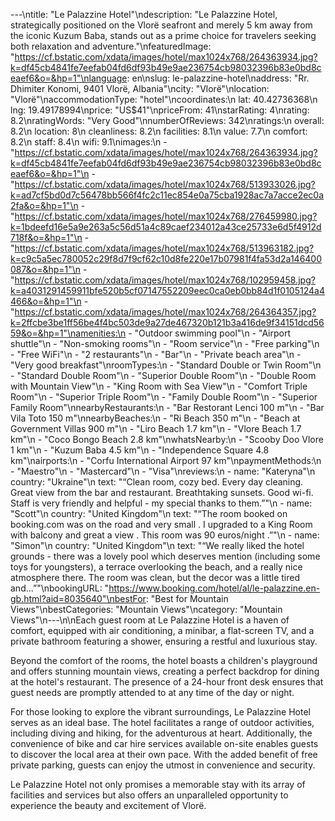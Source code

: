 ---\ntitle: "Le Palazzine Hotel"\ndescription: "Le Palazzine Hotel, strategically positioned on the Vlorë seafront and merely 5 km away from the iconic Kuzum Baba, stands out as a prime choice for travelers seeking both relaxation and adventure."\nfeaturedImage: "https://cf.bstatic.com/xdata/images/hotel/max1024x768/264363934.jpg?k=df45cb4841fe7eefab04fd6df93b49e9ae236754cb98032396b83e0bd8ceaef6&o=&hp=1"\nlanguage: en\nslug: le-palazzine-hotel\naddress: "Rr. Dhimiter Konomi, 9401 Vlorë, Albania"\ncity: "Vlorë"\nlocation: "Vlorë"\naccommodationType: "hotel"\ncoordinates:\n  lat: 40.42736368\n  lng: 19.49178994\nprice: "US$41"\npriceFrom: 41\nstarRating: 4\nrating: 8.2\nratingWords: "Very Good"\nnumberOfReviews: 342\nratings:\n  overall: 8.2\n  location: 8\n  cleanliness: 8.2\n  facilities: 8.1\n  value: 7.7\n  comfort: 8.2\n  staff: 8.4\n  wifi: 9.1\nimages:\n  - "https://cf.bstatic.com/xdata/images/hotel/max1024x768/264363934.jpg?k=df45cb4841fe7eefab04fd6df93b49e9ae236754cb98032396b83e0bd8ceaef6&o=&hp=1"\n  - "https://cf.bstatic.com/xdata/images/hotel/max1024x768/513933026.jpg?k=ad7cf5bd0d7c56478bb566f4fc2c11ec854e0a75cba1928ac7a7acce2ec0a2fa&o=&hp=1"\n  - "https://cf.bstatic.com/xdata/images/hotel/max1024x768/276459980.jpg?k=1bdeefd16e5a9e263a5c56d51a4c89caef234012a43ce25733e6d5f4912d718f&o=&hp=1"\n  - "https://cf.bstatic.com/xdata/images/hotel/max1024x768/513963182.jpg?k=c9c5a5ec780052c29f8d7f9cf62c10d8fe220e17b07981f4fa53d2a146400087&o=&hp=1"\n  - "https://cf.bstatic.com/xdata/images/hotel/max1024x768/102959458.jpg?k=a4031291459911bfe520b5cf07147552209eec0ca0eb0bb84d1f0105124a4466&o=&hp=1"\n  - "https://cf.bstatic.com/xdata/images/hotel/max1024x768/264364357.jpg?k=2ffcbe3be1ff56be4f4bc503de9a27de467320b121b3a416de9f34151dcd5659&o=&hp=1"\namenities:\n  - "Outdoor swimming pool"\n  - "Airport shuttle"\n  - "Non-smoking rooms"\n  - "Room service"\n  - "Free parking"\n  - "Free WiFi"\n  - "2 restaurants"\n  - "Bar"\n  - "Private beach area"\n  - "Very good breakfast"\nroomTypes:\n  - "Standard Double or Twin Room"\n  - "Standard Double Room"\n  - "Superior Double Room"\n  - "Double Room with Mountain View"\n  - "King Room with Sea View"\n  - "Comfort Triple Room"\n  - "Superior Triple Room"\n  - "Family Double Room"\n  - "Superior Family Room"\nnearbyRestaurants:\n  - "Bar Restorant Lenci 100 m"\n  - "Bar Vila Toto 150 m"\nnearbyBeaches:\n  - "Ri Beach 350 m"\n  - "Beach at Government Villas 900 m"\n  - "Liro Beach 1.7 km"\n  - "Vlore Beach 1.7 km"\n  - "Coco Bongo Beach 2.8 km"\nwhatsNearby:\n  - "Scooby Doo Vlore 1 km"\n  - "Kuzum Baba 4.5 km"\n  - "Independence Square 4.8 km"\nairports:\n  - "Corfu International Airport 97 km"\npaymentMethods:\n  - "Maestro"\n  - "Mastercard"\n  - "Visa"\nreviews:\n  - name: "Kateryna"\n    country: "Ukraine"\n    text: "“Clean room, cozy bed. Every day cleaning. Great view from the bar and restaurant. Breathtaking sunsets. Good wi-fi. Staff is very friendly and helpful - my special thanks to them.”"\n  - name: "Scott"\n    country: "United Kingdom"\n    text: "“The room booked on booking.com was on the road and very small . I upgraded to a King Room with balcony and great a view . This room was 90 euros/night .”"\n  - name: "Simon"\n    country: "United Kingdom"\n    text: "“We really liked the hotel grounds - there was a lovely pool which deserves mention (including some toys for youngsters), a terrace overlooking the beach, and a really nice atmosphere there. The room was clean, but the decor was a little tired and...”"\nbookingURL: "https://www.booking.com/hotel/al/le-palazzine.en-gb.html?aid=8035640"\nbestFor: "Best for Mountain Views"\nbestCategories: "Mountain Views"\ncategory: "Mountain Views"\n---\n\nEach guest room at Le Palazzine Hotel is a haven of comfort, equipped with air conditioning, a minibar, a flat-screen TV, and a private bathroom featuring a shower, ensuring a restful and luxurious stay.

Beyond the comfort of the rooms, the hotel boasts a children's playground and offers stunning mountain views, creating a perfect backdrop for dining at the hotel's restaurant. The presence of a 24-hour front desk ensures that guest needs are promptly attended to at any time of the day or night.

For those looking to explore the vibrant surroundings, Le Palazzine Hotel serves as an ideal base. The hotel facilitates a range of outdoor activities, including diving and hiking, for the adventurous at heart. Additionally, the convenience of bike and car hire services available on-site enables guests to discover the local area at their own pace. With the added benefit of free private parking, guests can enjoy the utmost in convenience and security.

Le Palazzine Hotel not only promises a memorable stay with its array of facilities and services but also offers an unparalleled opportunity to experience the beauty and excitement of Vlorë.